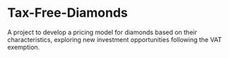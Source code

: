 # Tax-Free-Diamonds
 A project to develop a pricing model for diamonds based on their characteristics, exploring new investment opportunities following the VAT exemption.
